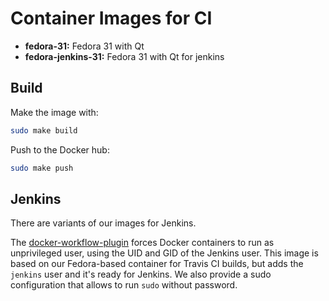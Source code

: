 Container Images for CI
=======================

 * **fedora-31:** Fedora 31 with Qt
 * **fedora-jenkins-31:** Fedora 31 with Qt for jenkins

## Build

Make the image with:

```sh
sudo make build
```

Push to the Docker hub:

```sh
sudo make push
```

## Jenkins

There are variants of our images for Jenkins.

The [docker-workflow-plugin](https://github.com/jenkinsci/docker-workflow-plugin)
forces Docker containers to run as unprivileged user, using the UID and GID
of the Jenkins user.
This image is based on our Fedora-based container for Travis CI builds,
but adds the `jenkins` user and it's ready for Jenkins.  We also provide
a sudo configuration that allows to run `sudo` without password.
